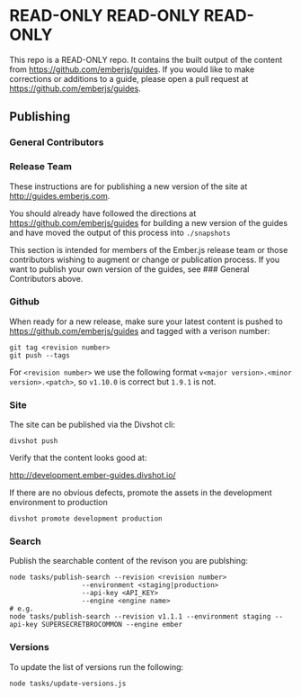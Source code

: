# READ-ONLY READ-ONLY READ-ONLY

This repo is a READ-ONLY repo. It contains the built output of the content
from https://github.com/emberjs/guides. If you would like to make corrections
or additions to a guide, please open a pull request at
https://github.com/emberjs/guides.

## Publishing
### General Contributors

### Release Team
These instructions are for publishing a new version of the site at http://guides.emberjs.com.

You should already have followed the directions at https://github.com/emberjs/guides for building
a new version of the guides and have moved the output of this process into `./snapshots`

This section is intended for members of the Ember.js release team or those contributors wishing to augment or
change or publication process. If you want to publish your own version of the guides, see ### General Contributors
above.

### Github
When ready for a new release, make sure your latest content is pushed to https://github.com/emberjs/guides and tagged with a verison number:

```
git tag <revision number>
git push --tags
```

For `<revision number>` we use the following format `v<major version>.<minor version>.<patch>`, so
`v1.10.0` is correct but `1.9.1` is not.

### Site
The site can be published via the Divshot cli:

```shell
divshot push
```

Verify that the content looks good at:

http://development.ember-guides.divshot.io/<revision number>

If there are no obvious defects, promote the assets in the development environment to production


```shell
divshot promote development production
```

### Search
Publish the searchable content of the revison you are publshing:

```shell
node tasks/publish-search --revision <revision number>
                  --environment <staging|production>
                  --api-key <API_KEY>
                  --engine <engine name>
# e.g.
node tasks/publish-search --revision v1.1.1 --environment staging --api-key SUPERSECRETBROCOMMON --engine ember
```

### Versions

To update the list of versions run the following:

```shell
node tasks/update-versions.js
```
